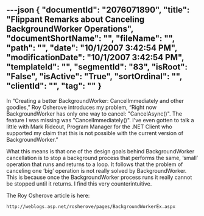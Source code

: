 ---json
{
  "documentId": "2076071890",
  "title": "Flippant Remarks about Canceling BackgroundWorker Operations",
  "documentShortName": "",
  "fileName": "",
  "path": "",
  "date": "10/1/2007 3:42:54 PM",
  "modificationDate": "10/1/2007 3:42:54 PM",
  "templateId": "",
  "segmentId": "83",
  "isRoot": "False",
  "isActive": "True",
  "sortOrdinal": "",
  "clientId": "",
  "tag": ""
}
---

In “Creating a better BackgroundWorker: CancelImmediately and other goodies,” Roy Osherove introduces my problem, “Right now BackgroundWorker has only one way to cancel: &quot;CancelAsync()&quot;. The feature I was missing was &quot;CancelImmediately()&quot;.  I've even gotten to talk a little with Mark Rideout, Program Manager for the .NET Client who supported my claim that this is not possible with the current version of BackgroundWorker.”

What this means is that one of the design goals behind BackgroundWorker cancellation is to stop a background process that performs the same, ‘small’ operation that runs and returns to a loop. It follows that the problem of canceling one ‘big’ operation is not really solved by BackgroundWorker. This is because once the BackgroundWorker process runs it really cannot be stopped until it returns. I find this very counterintuitive.

The Roy Osherove article is here:

    http://weblogs.asp.net/rosherove/pages/BackgroundWorkerEx.aspx
